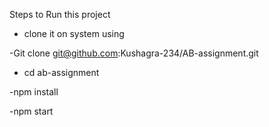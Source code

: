 
Steps to Run this project
- clone it on system using 


-Git clone git@github.com:Kushagra-234/AB-assignment.git


- cd ab-assignment

-npm install

-npm start
